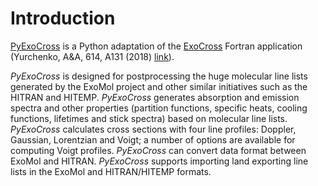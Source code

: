 # Introduction

[PyExoCross](https://github.com/ExoMol/PyExoCross "PyExoCross") is a Python adaptation of the [ExoCross](https://github.com/ExoMol/ExoCross "ExoCross") Fortran application (Yurchenko, A&amp;A, 614, A131 (2018) [link](https://doi.org/10.1051/0004-6361/201732531)).

*PyExoCross* is designed for postprocessing the huge molecular line lists generated by the ExoMol project and other similar initiatives such as the HITRAN and HITEMP. *PyExoCross* generates absorption and emission spectra and other properties (partition functions, specific heats, cooling functions, lifetimes and stick spectra) based on molecular line lists. *PyExoCross* calculates cross sections with four line profiles: Doppler, Gaussian, Lorentzian and Voigt; a number of options are available for computing Voigt profiles. *PyExoCross* can convert data format between ExoMol and HITRAN. *PyExoCross* supports importing land exporting line lists in the ExoMol and HITRAN/HITEMP formats.
